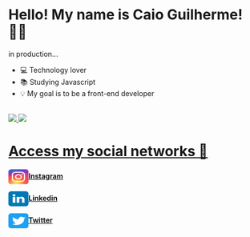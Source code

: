 # Hello! My name is Caio Guilherme! 👊🏼
in production...
- 💻 Technology lover
- 📚 Studying Javascript
- 💡  My goal is to be a front-end developer
<br>
<div>
  <a href="https://github.com/agmcaio">
  <img height="180em" src="https://github-readme-stats.vercel.app/api?username=agmcaio&show_icons=true&theme=radical&include_all_commits=true&count_private=true"/>
  <img height="100em" src="https://github-readme-stats.vercel.app/api/top-langs/?username=agmcaio&layout=compact&langs_count=7&theme=radical"/>
</div>
  
# Access my social networks 📲
  
  <div style="display: inline_block">
    
  <a href="https://www.instagram.com/agmcaio" target="_blank"><img align="center" alt="Caio-instagram" height="30" width="40" src="https://github.com/edent/SuperTinyIcons/blob/master/images/svg/instagram.svg"></a><a href="https://www.instagram.com/agmcaio" target="_blank">**Instagram**</a>
    
  <a href="https://www.linkedin.com/in/caio-guilherme-880675202/" target="_blank"><img align="center" alt="Caio-linkedin" height="30" width="40" src="https://github.com/edent/SuperTinyIcons/blob/master/images/svg/linkedin.svg"></a><a href="https://www.linkedin.com/in/caio-guilherme-880675202/" target="_blank">**Linkedin**</a> 
    
  <a href="https://twitter.com/agmcaio" target="_blank"><img align="center" alt="Caio-twitter" height="30" width="40" src="https://github.com/edent/SuperTinyIcons/blob/master/images/svg/twitter.svg"></a><a href="https://www.linkedin.com/in/caio-guilherme-880675202/" target="_blank">**Twitter**</a>
</div>

